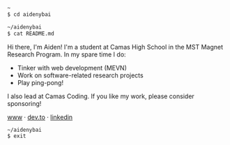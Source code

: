 ```sh
~
$ cd aidenybai

~/aidenybai
$ cat README.md
```

Hi there, I'm Aiden!
I'm a student at Camas High School in the MST Magnet Research Program. In my spare time I do:

- Tinker with web development (MEVN)
- Work on software-related research projects
- Play ping-pong!

I also lead at Camas Coding. If you like my work, please consider sponsoring!

[www](https://aidenybai.com) ·
[dev.to](https://dev.to/aidenybai) ·
[linkedin](https://www.linkedin.com/in/aidenbai)

```
~/aidenybai
$ exit
```
